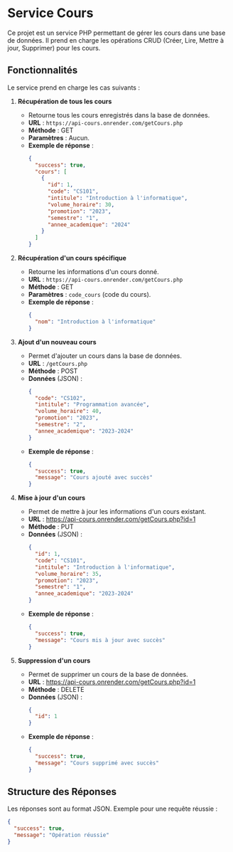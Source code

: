 # Service Cours

Ce projet est un service PHP permettant de gérer les cours dans une base de données. Il prend en charge les opérations CRUD (Créer, Lire, Mettre à jour, Supprimer) pour les cours.

## Fonctionnalités

Le service prend en charge les cas suivants :

1. **Récupération de tous les cours**  
   - Retourne tous les cours enregistrés dans la base de données.
   - **URL** : `https://api-cours.onrender.com/getCours.php`
   - **Méthode** : GET
   - **Paramètres** : Aucun.
   - **Exemple de réponse** :
     ```json
     {
       "success": true,
       "cours": [
         {
           "id": 1,
           "code": "CS101",
           "intitule": "Introduction à l'informatique",
           "volume_horaire": 30,
           "promotion": "2023",
           "semestre": "1",
           "annee_academique": "2024"
         }
       ]
     }
     ```

2. **Récupération d'un cours spécifique**  
   - Retourne les informations d'un cours donné.
   - **URL** : `https://api-cours.onrender.com/getCours.php`
   - **Méthode** : GET
   - **Paramètres** : `code_cours` (code du cours).
   - **Exemple de réponse** :
     ```json
     {
       "nom": "Introduction à l'informatique"
     }
     ```

3. **Ajout d'un nouveau cours**  
   - Permet d'ajouter un cours dans la base de données.
   - **URL** : `/getCours.php`
   - **Méthode** : POST
   - **Données** (JSON) :
     ```json
     {
       "code": "CS102",
       "intitule": "Programmation avancée",
       "volume_horaire": 40,
       "promotion": "2023",
       "semestre": "2",
       "annee_academique": "2023-2024"
     }
     ```
   - **Exemple de réponse** :
     ```json
     {
       "success": true,
       "message": "Cours ajouté avec succès"
     }
     ```

4. **Mise à jour d'un cours**  
   - Permet de mettre à jour les informations d'un cours existant.
   - **URL** : https://api-cours.onrender.com/getCours.php?id=1
   - **Méthode** : PUT
   - **Données** (JSON) :
     ```json
     {
       "id": 1,
       "code": "CS101",
       "intitule": "Introduction à l'informatique",
       "volume_horaire": 35,
       "promotion": "2023",
       "semestre": "1",
       "annee_academique": "2023-2024"
     }
     ```
   - **Exemple de réponse** :
     ```json
     {
       "success": true,
       "message": "Cours mis à jour avec succès"
     }
     ```

5. **Suppression d'un cours**  
   - Permet de supprimer un cours de la base de données.
   - **URL** : https://api-cours.onrender.com/getCours.php?id=1
   - **Méthode** : DELETE
   - **Données** (JSON) :
     ```json
     {
       "id": 1
     }
     ```
   - **Exemple de réponse** :
     ```json
     {
       "success": true,
       "message": "Cours supprimé avec succès"
     }
     ```

## Structure des Réponses

Les réponses sont au format JSON. Exemple pour une requête réussie :
```json
{
  "success": true,
  "message": "Opération réussie"
}
